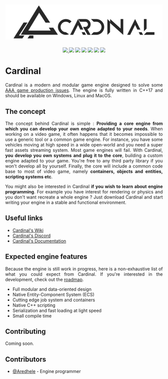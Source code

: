 # ![Cardinal](https://github.com/Aredhele/Cardinal/blob/master/Docs/Banner.png)

<p align="center">
  <a href="https://discordapp.com/invite/my3jjwF">
    <img src="https://img.shields.io/discord/554267137183842324.svg?style=flat-square&logo=discord">
  </a>
  <img src="https://img.shields.io/github/stars/Aredhele/Cardinal.svg?label=stars&style=flat-square"/>
  <img src="https://img.shields.io/github/contributors/Aredhele/Cardinal.svg?style=flat-square"/>
  <img src="https://img.shields.io/github/followers/Aredhele.svg?style=flat-square"/>
  <img src="https://img.shields.io/github/downloads/Aredhele/Cardinal/total.svg?style=flat-square"/>
  <img src="https://img.shields.io/github/languages/code-size/Aredhele/Cardinal.svg?style=flat-square"/>
  <img src="https://img.shields.io/codacy/grade/ad9840040e224ca1892747c6b6e74a48.svg?style=flat-square&logo=codacy"/>
</p>

# Cardinal

<p align="justify">
Cardinal is a modern and modular game engine designed to solve some <a href="wip">AAA game production issues</a>. 
The engine is fully written in C++17 and should be available on Windows, Linux and MacOS.
</p>

## The concept

<p align="justify">
The concept behind Cardinal is simple : <b>Providing a core engine from which you can develop your own engine adapted to your needs</b>. When working on a video game, it often happens that it becomes impossible to use a generic tool or a common game engine. For instance, you have some vehicles moving at high speed in a wide open-world and you need a super fast assets streaming system. Most game engines will fail. With Cardinal, <b>you develop you own systems and plug it to the core</b>, building a custom engine adapted to your game. You're free to any third party library if you won't develop all by yourself. Finally, the core will include a common code base to most of video game, namely <b>containers, objects and entities, scripting systems etc</b>.
</p>

<p align="justify">
  You might also be interested in Cardinal <b>if you wish to learn about engine programming</b>. For example you have interest for rendering or physics and you don't want recreate a whole engine ? Just download Cardinal and start writing your engine in a stable and functional environment.
</p>

## Useful links

* [Cardinal's Wiki](wip)
* [Cardinal's Discord](https://discordapp.com/invite/my3jjwF)
* [Cardinal's Documentation](wip)

## Expected engine features

<p align="justify">
Because the engine is still work in progress, here is a non-exhaustive list of what you could expect from Cardinal.
If you're interested in the development, check out the <a href="wip">roadmap</a>. 
</p>

* Full modular and data-oriented design
* Native Entity-Component System (ECS)
* Cutting edge job system and containers
* Native C++ scripting 
* Serialization and fast loading at light speed
* Small compile time

## Contributing

Coming soon.

## Contributors

* [@Aredhele](https://github.com/Aredhele) - Engine programmer

